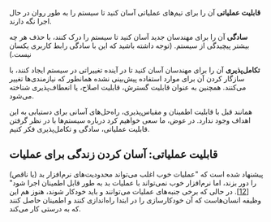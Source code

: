 **قابلیت عملیاتی**
آن را برای تیم‌های عملیاتی آسان کنید تا سیستم را به طور روان در حال اجرا نگه دارند.

**سادگی**
آن را برای مهندسان جدید آسان کنید تا سیستم را درک کنند، با حذف هر چه بیشتر پیچیدگی از سیستم. (توجه داشته باشید که این با سادگی رابط کاربری یکسان نیست.)

**تکامل‌پذیری**
آن را برای مهندسان آسان کنید تا در آینده تغییراتی در سیستم ایجاد کنند، با سازگار کردن آن برای موارد استفاده پیش‌بینی نشده همانطور که نیازمندی‌ها تغییر می‌کنند. همچنین به عنوان قابلیت گسترش، قابلیت اصلاح، یا انعطاف‌پذیری شناخته می‌شود.

همانند قبل با قابلیت اطمینان و مقیاس‌پذیری، راه‌حل‌های آسانی برای دستیابی به این اهداف وجود ندارد. در عوض، ما سعی خواهیم کرد درباره سیستم‌ها با در نظر گرفتن قابلیت عملیاتی، سادگی و تکامل‌پذیری فکر کنیم.

## قابلیت عملیاتی: آسان کردن زندگی برای عملیات

پیشنهاد شده است که "عملیات خوب اغلب می‌تواند محدودیت‌های نرم‌افزار بد (یا ناقص) را دور بزند، اما نرم‌افزار خوب نمی‌تواند با عملیات بد به طور قابل اطمینان اجرا شود" [[12](ch01.html#Kreps2012td_ch1)]. در حالی که برخی جنبه‌های عملیات می‌توانند و باید خودکار شوند، هنوز هم این وظیفه انسان‌هاست که آن خودکارسازی را در ابتدا راه‌اندازی کنند و اطمینان حاصل کنند که به درستی کار می‌کند. 